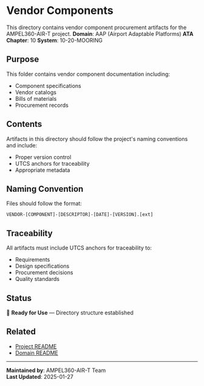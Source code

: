 # Vendor Components
This directory contains vendor component procurement artifacts for the AMPEL360-AIR-T project.
**Domain**: AAP (Airport Adaptable Platforms)
**ATA Chapter**: 10
**System**: 10-20-MOORING

## Purpose
This folder contains vendor component documentation including:
- Component specifications
- Vendor catalogs
- Bills of materials
- Procurement records

## Contents
Artifacts in this directory should follow the project's naming conventions and include:
- Proper version control
- UTCS anchors for traceability
- Appropriate metadata

## Naming Convention
Files should follow the format:
```
VENDOR-[COMPONENT]-[DESCRIPTOR]-[DATE]-[VERSION].[ext]
```

## Traceability
All artifacts must include UTCS anchors for traceability to:
- Requirements
- Design specifications
- Procurement decisions
- Quality standards

## Status
🚧 **Ready for Use** — Directory structure established

## Related
- [Project README](../../../README.md)
- [Domain README](../../../../README.md)

---
**Maintained by**: AMPEL360-AIR-T Team  
**Last Updated**: 2025-01-27
